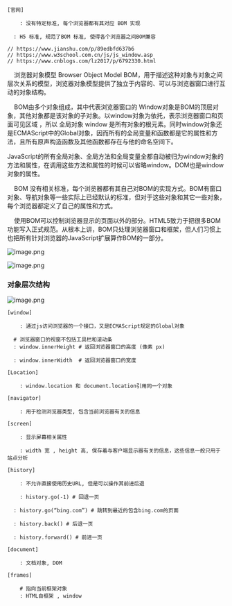 
```
[官网]

	: 没有特定标准, 每个浏览器都有其对应 BOM 实现
  
  : H5 标准, 规范了BOM 标准, 使得各个浏览器之间BOM兼容

// https://www.jianshu.com/p/89edbfd637b6
// https://www.w3school.com.cn/js/js_window.asp
// https://www.cnblogs.com/lz2017/p/6792330.html
```

    浏览器对象模型 Browser Object Model BOM，用于描述这种对象与对象之间层次关系的模型，浏览器对象模型提供了独立于内容的、可以与浏览器窗口进行互动的对象结构。

    BOM由多个对象组成，其中代表浏览器窗口的 Window对象是BOM的顶层对象，其他对象都是该对象的子对象。以window对象为依托，表示浏览器窗口和页面可见区域 ，所以 全局对象 window 是所有对象的根元素。同时window对象还是ECMAScript中的Global对象，因而所有的全局变量和函数都是它的属性和方法，且所有原声构造函数及其他函数都存在与他的命名空间下。

JavaScript的所有全局对象、全局方法和全局变量全都自动被归为window对象的方法和属性，在调用这些方法和属性的时候可以省略window。DOM也是window对象的属性。

    BOM 没有相关标准，每个浏览器都有其自己对BOM的实现方式。BOM有窗口对象、导航对象等一些实际上已经默认的标准，但对于这些对象和其它一些对象，每个浏览器都定义了自己的属性和方式。

    使用BOM可以控制浏览器显示的页面以外的部分。HTML5致力于把很多BOM功能写入正式规范。从根本上讲，BOM只处理浏览器窗口和框架，但人们习惯上也把所有针对浏览器的JavaScript扩展算作BOM的一部分。

![image.png](../imgs/1572564461443-db996128-cc1d-4388-9d73-201c9e039d7b.png#align=left&display=inline&height=230&name=image.png&originHeight=160&originWidth=518&size=17206&status=done&width=746)

![image.png](../imgs/1572564543064-bb89998e-9fdd-40db-a4b7-2e994c8b9312.png#align=left&display=inline&height=81&name=image.png&originHeight=126&originWidth=1166&size=28020&status=done&width=746)

### 对象层次结构

![image.png](../imgs/1572565704552-be4cd87c-b7eb-460d-8c58-800c93d041e8.png#align=left&display=inline&height=419&name=image.png&originHeight=361&originWidth=643&size=79402&status=done&width=746)

```
[window]

	: 通过js访问浏览器的一个接口，又是ECMAScript规定的Global对象

  # 浏览器窗口的视窗不包括工具栏和滚动条
  : window.innerHeight # 返回浏览器窗口的高度 (像素 px)

  : window.innerWidth  # 返回浏览器窗口的宽度

[Location]

	: window.location 和 document.location引用同一个对象

[navigator]

	: 用于检测浏览器类型, 包含当前浏览器有关的信息

[screen]

	: 显示屏幕相关属性

	: width 宽 , height 高, 保存着与客户端显示器有关的信息，这些信息一般只用于站点分析

[history]

	: 不允许直接使用历史URL, 但是可以操作其前进后退

	: history.go(-1) # 回退一页
  
  : history.go(“bing.com”) # 跳转到最近的包含bing.com的页面
  
  : history.back() # 后退一页
  
  : history.forward() # 前进一页

[document]

	: 文档对象, DOM

[frames]

	# 指向当前框架对象
	: HTML自框架 , window

```

